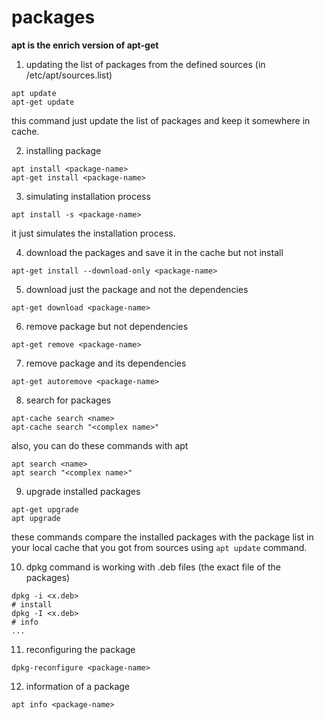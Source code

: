 # packages

**apt is the enrich version of apt-get**

1. updating the list of packages from the defined sources (in /etc/apt/sources.list)
```commandline
apt update
apt-get update
```
this command just update the list of packages and keep it somewhere in cache.

2. installing package
```commandline
apt install <package-name>
apt-get install <package-name>
```

3. simulating installation process
```commandline
apt install -s <package-name>
```
it just simulates the installation process.

4. download the packages and save it in the cache but not install
```commandline
apt-get install --download-only <package-name>
```

5. download just the package and not the dependencies
```commandline
apt-get download <package-name>
```

6. remove package but not dependencies
```commandline
apt-get remove <package-name>
```

7. remove package and its dependencies
```commandline
apt-get autoremove <package-name>
```

8. search for packages
```commandline
apt-cache search <name>
apt-cache search "<complex name>"
```
also, you can do these commands with apt
```commandline
apt search <name>
apt search "<complex name>"
```

9. upgrade installed packages
```commandline
apt-get upgrade
apt upgrade
```
these commands compare the installed packages with the package list in your local cache that you got from sources using ```apt update``` command. 

10. dpkg command is working with .deb files (the exact file of the packages)
```commandline
dpkg -i <x.deb>
# install
dpkg -I <x.deb>
# info
...
```

11. reconfiguring the package
```commandline
dpkg-reconfigure <package-name>
```

12. information of a package
```commandline
apt info <package-name>
```